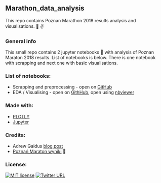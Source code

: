 ## Marathon_data_analysis
This repo contains Poznan Marathon 2018 results analysis and visualisations. :running: :v:

### General info
This small repo contains 2 jupyter notebooks :notebook_with_decorative_cover:  with analysis of Poznan Maraton 2018 results. List of notebooks is below.
There is one notebook with scrapping and next one with basic visualisations.

### List of notebooks:
* Scrapping and preprocessing - open on [GitHub](https://github.com/mihalw28/Marathon_data_analysis/blob/master/Scrap_and_clean.ipynb) 
* EDA / Visualising - open on [GithHub](https://github.com/mihalw28/Marathon_data_analysis/blob/master/Analyze_via_vis.ipynb), open using [nbviewer](https://nbviewer.jupyter.org/github/mihalw28/Marathon_data_analysis/blob/master/Analyze_via_vis.ipynb)

### Made with:
* [PLOTLY](https://plot.ly/d3-js-for-python-and-pandas-charts/)
* [Jupyter](http://jupyter.org/)

### Credits:
* Adrew Gaidus [blog post](http://andrewgaidus.com/Analyzing_Race_Results_Part_1_Web_Scraping/)
* [Poznań Maraton wyniki](http://live.sts-timing.pl/mp2018/) :newspaper:

### License:
[![MIT license](http://img.shields.io/badge/license-MIT-brightgreen.svg)](http://opensource.org/licenses/MIT) [![Twitter URL](https://img.shields.io/twitter/url/https/twitter.com/fold_left.svg?style=social&label=%20%40mihalw28)](https://twitter.com/mihalw28)
